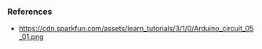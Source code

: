 ### References ###

- https://cdn.sparkfun.com/assets/learn_tutorials/3/1/0/Arduino_circuit_05_01.png
